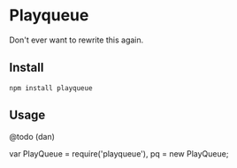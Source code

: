 # Playqueue

Don't ever want to rewrite this again.


## Install

    npm install playqueue


## Usage

@todo (dan)


var PlayQueue = require('playqueue'),
    pq = new PlayQueue;